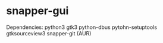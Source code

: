 snapper-gui
===========

Dependencies:
	python3
	gtk3
	python-dbus
	pytohn-setuptools
	gtksourceview3
	snapper-git (AUR)